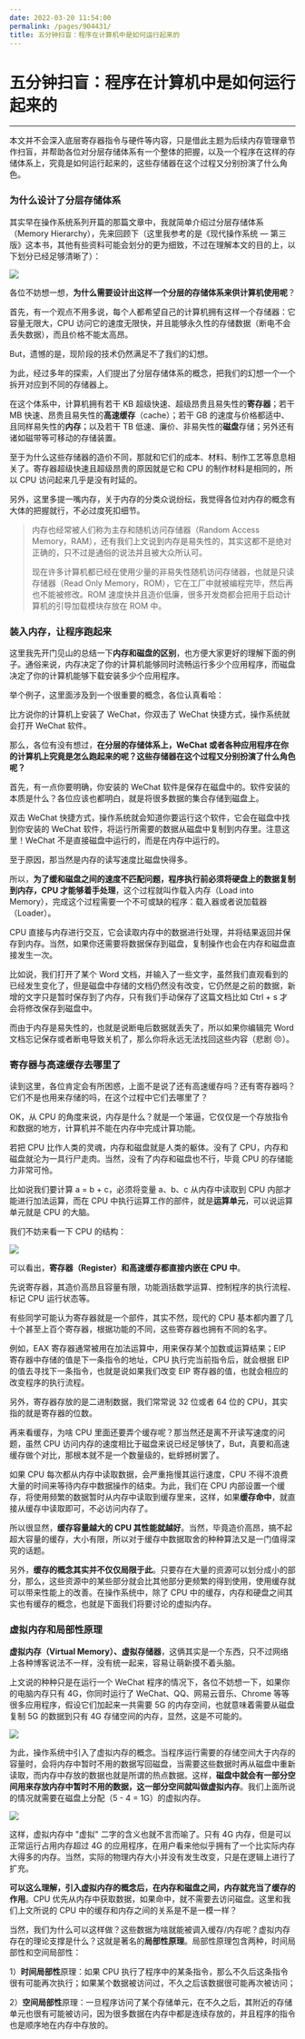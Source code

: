 ```yaml
---
date: 2022-03-20 11:54:00
permalink: /pages/904431/
title: 五分钟扫盲：程序在计算机中是如何运行起来的
---
```

# 五分钟扫盲：程序在计算机中是如何运行起来的

---

本文并不会深入底层寄存器指令与硬件等内容，只是借此主题为后续内存管理章节作扫盲，并帮助各位对分层存储体系有一个整体的把握，以及一个程序在这样的存储体系上，究竟是如何运行起来的，这些存储器在这个过程又分别扮演了什么角色。

### 为什么设计了分层存储体系

其实早在操作系统系列开篇的那篇文章中，我就简单介绍过分层存储体系（Memory Hierarchy），先来回顾下（这里我参考的是《现代操作系统 — 第三版》这本书，其他有些资料可能会划分的更为细致，不过在理解本文的目的上，以下划分已经足够清晰了）：

![](https://cs-wiki.oss-cn-shanghai.aliyuncs.com/img/20210415105520.png)

各位不妨想一想，**为什么需要设计出这样一个分层的存储体系来供计算机使用呢**？

首先，有一个观点不用多说，每个人都希望自己的计算机拥有这样一个存储器：它容量无限大，CPU 访问它的速度无限快，并且能够永久性的存储数据（断电不会丢失数据），而且价格不能太高昂。

But，遗憾的是，现阶段的技术仍然满足不了我们的幻想。

为此，经过多年的探索，人们提出了分层存储体系的概念，把我们的幻想一个一个拆开对应到不同的存储器上。

在这个体系中，计算机拥有若干 KB 超级快速、超级昂贵且易失性的**寄存器**；若干 MB 快速、昂贵且易失性的**高速缓存**（cache）；若干 GB 的速度与价格都适中、且同样易失性的**内存**；以及若干 TB 低速、廉价、非易失性的**磁盘**存储；另外还有诸如磁带等可移动的存储装置。

至于为什么这些存储器的造价不同，那就和它们的成本、材料、制作工艺等息息相关了。寄存器超级快速且超级昂贵的原因就是它和 CPU 的制作材料是相同的，所以 CPU 访问起来几乎是没有时延的。

另外，这里多提一嘴内存，关于内存的分类众说纷纭，我觉得各位对内存的概念有大体的把握就行，不必过度死扣细节。

> 内存也经常被人们称为主存和随机访问存储器（Random Access Memory，RAM），还有我们上文说到内存是易失性的，其实这都不是绝对正确的，只不过是通俗的说法并且被大众所认可。
>
> 现在许多计算机都已经在使用少量的非易失性随机访问存储器，也就是只读存储器（Read Only Memory，ROM），它在工厂中就被编程完毕，然后再也不能被修改。ROM 速度快并且造价低廉，很多开发商都会把用于启动计算机的引导加载模块存放在 ROM 中。

### 装入内存，让程序跑起来

这里我先开门见山的总结一下**内存和磁盘的区别**，也方便大家更好的理解下面的例子。通俗来说，内存决定了你的计算机能够同时流畅运行多少个应用程序，而磁盘决定了你的计算机能够下载安装多少个应用程序。

举个例子，这里面涉及到一个很重要的概念，各位认真看哈：

比方说你的计算机上安装了 WeChat，你双击了 WeChat 快捷方式，操作系统就会打开 WeChat 软件。

那么，各位有没有想过，**在分层的存储体系上，WeChat 或者各种应用程序在你的计算机上究竟是怎么跑起来的呢？这些存储器在这个过程又分别扮演了什么角色呢？**

首先，有一点你要明确，你安装的 WeChat 软件是保存在磁盘中的。软件安装的本质是什么？各位应该也都明白，就是将很多数据的集合存储到磁盘上。

双击 WeChat 快捷方式，操作系统就会知道你要运行这个软件，它会在磁盘中找到你安装的 WeChat  软件，将运行所需要的数据从磁盘中复制到内存里。注意这里！WeChat 不是直接磁盘中运行的，而是在内存中运行的。

至于原因，那当然是内存的读写速度比磁盘快得多。

所以，**为了缓和磁盘之间的速度不匹配问题，程序执行前必须将硬盘上的数据复制到内存，CPU 才能够着手处理**，这个过程就叫作载入内存（Load into Memory），完成这个过程需要一个不可或缺的程序：载入器或者说加载器（Loader）。

CPU 直接与内存进行交互，它会读取内存中的数据进行处理，并将结果返回并保存到内存。当然，如果你还需要将数据保存到磁盘，复制操作也会在内存和磁盘直接发生一次。

比如说，我们打开了某个 Word 文档，并输入了一些文字，虽然我们直观看到的已经发生变化了，但是磁盘中存储的文档仍然没有改变，它仍然是之前的数据，新增的文字只是暂时保存到了内存，只有我们手动保存了这篇文档比如 Ctrl + s 才会将修改保存到磁盘中。

而由于内存是易失性的，也就是说断电后数据就丢失了，所以如果你编辑完 Word 文档忘记保存或者断电导致关机了，那么你将永远无法找回这些内容（悲剧 😣）。

### 寄存器与高速缓存去哪里了

读到这里，各位肯定会有所困惑，上面不是说了还有高速缓存吗？还有寄存器吗？它们不是也用来存储的吗，在这个过程中它们去哪里了？

OK，从 CPU 的角度来说，内存是什么？就是一个笨逼，它仅仅是一个存放指令和数据的地方，计算机并不能在内存中完成计算功能。

若把 CPU 比作人类的灵魂，内存和磁盘就是人类的躯体。没有了 CPU，内存和磁盘就沦为一具行尸走肉。当然，没有了内存和磁盘也不行，毕竟 CPU 的存储能力非常可怜。

比如说我们要计算 a = b + c，必须将变量 a、b、c 从内存中读取到 CPU 内部才能进行加法运算，而在 CPU 中执行运算工作的部件，就是**运算单元**，可以说运算单元就是 CPU 的大脑。

我们不妨来看一下 CPU 的结构：

![](https://cs-wiki.oss-cn-shanghai.aliyuncs.com/img/20210415130522.png)

可以看出，**寄存器（Register）和高速缓存都直接内嵌在 CPU 中**。

先说寄存器，其造价高昂且容量有限，功能涵括数学运算、控制程序的执行流程、标记 CPU 运行状态等。

有些同学可能认为寄存器就是一个部件，其实不然，现代的 CPU 基本都内置了几十个甚至上百个寄存器，根据功能的不同，这些寄存器也拥有不同的名字。

例如，EAX 寄存器通常被用在加法运算中，用来保存某个加数或运算结果；EIP 寄存器中存储的值是下一条指令的地址，CPU 执行完当前指令后，就会根据 EIP 的值去寻找下一条指令，也就是说如果我们改变 EIP 寄存器的值，也就会相应的改变程序的执行流程。

另外，寄存器存放的是二进制数据，我们常常说 32 位或者 64 位的 CPU，其实指的就是寄存器的位数。



再来看缓存，为啥 CPU 里面还要弄个缓存呢？那当然还是离不开读写速度的问题，虽然 CPU 访问内存的速度相比于磁盘来说已经足够快了，But，真要和高速缓存做个对比，那根本就不是一个数量级的，蚍蜉撼树罢了。

如果 CPU 每次都从内存中读取数据，会严重拖慢其运行速度，CPU 不得不浪费大量的时间来等待内存中数据操作的结束。为此，我们在 CPU 内部设置一个缓存，将使用频繁的数据暂时从内存中读取到缓存里来，这样，如果**缓存命中**，就直接从缓存中读取即可，不必访问内存了。

所以很显然，**缓存容量越大的 CPU 其性能就越好**。当然，毕竟造价高昂，搞不起超大容量的缓存，大小有限，所以对于缓存中数据取舍的种种算法又是一门值得深究的话题。

另外，**缓存的概念其实并不仅仅局限于此**。只要存在大量的资源可以划分成小的部分，那么，这些资源中的某些部分就会比其他部分更频繁的得到使用，使用缓存就可以带来性能上的改善。在操作系统中，除了 CPU 中的缓存，内存和硬盘之间其实也有缓存的概念，也就是下面我们将要讨论的虚拟内存。

### 虚拟内存和局部性原理

**虚拟内存（Virtual Memory）、虚拟存储器**，这俩其实是一个东西，只不过网络上各种博客说法不一样，没有统一起来，容易让萌新摸不着头脑。

上文说的种种只是在运行一个 WeChat 程序的情况下，各位不妨想一下，如果你的电脑内存只有 4G，你同时运行了 WeChat、QQ、网易云音乐、Chrome 等等很多应用程序，假设它们加起来一共需要 5G 的内存空间，也就意味着需要从磁盘复制 5G 的数据到只有 4G 存储空间的内存，显然，这是不可能的。

![](https://cs-wiki.oss-cn-shanghai.aliyuncs.com/img/20210415153442.png)

为此，操作系统中引入了虚拟内存的概念。当程序运行需要的存储空间大于内存的容量时，会将内存中暂时不用的数据写回磁盘，当需要这些数据时再从磁盘中重新读取，而内存中存放的数据也就是所谓的热点数据。这样，**磁盘中就会有一部分空间用来存放内存中暂时不用的数据，这一部分空间就叫做虚拟内存**。我们上面所说的情况就需要在磁盘上分配（5 - 4 = 1G）的虚拟内存。

![](https://cs-wiki.oss-cn-shanghai.aliyuncs.com/img/20210415154006.png)

这样，虚拟内存中 "虚拟" 二字的含义也就不言而喻了。只有 4G 内存，但是可以正常运行占用内存超过 4G 的应用程序，在用户看来他似乎拥有了一个比实际内存大得多的内存。当然，实际的物理内存大小并没有发生改变，只是在逻辑上进行了扩充。

**可以这么理解，引入虚拟内存的概念后，在内存和磁盘之间，内存就充当了缓存的作用**。CPU 优先从内存中获取数据，如果命中，就不需要去访问磁盘。这里和我们上文所说的 CPU 中的缓存和内存之间的关系是不是一模一样？

当然，我们为什么可以这样做？这些数据为啥就能被调入缓存/内存呢？虚拟内存存在的理论支撑是什么？这就是著名的**局部性原理**。局部性原理包含两种，时间局部性和空间局部性：

1）**时间局部性**原理：如果 CPU 执行了程序中的某条指令，那么不久后这条指令很有可能再次执行；如果某个数据被访问过，不久之后该数据很可能再次被访问；

2）**空间局部性**原理：一旦程序访问了某个存储单元，在不久之后，其附近的存储单元也很有可能被访问，因为很多数据在内存中都是连续存放的，并且程序的指令也是顺序地在内存中存放的。

